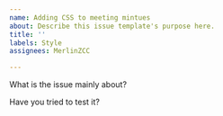 ```yaml
---
name: Adding CSS to meeting mintues
about: Describe this issue template's purpose here.
title: ''
labels: Style
assignees: MerlinZCC

---
```


What is the issue mainly about?

Have you tried to test it?
